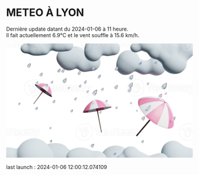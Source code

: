 # METEO À LYON

Dernière update datant du 2024-01-06 à 11 heure.  
Il fait actuellement 6.9°C et le vent souffle à 15.6 km/h.      

![](./.github/rain.png)

last launch : 2024-01-06 12:00:12.074109
